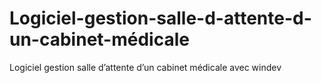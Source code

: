 # Logiciel-gestion-salle-d-attente-d-un-cabinet-médicale
Logiciel gestion salle d’attente d’un cabinet médicale avec windev 
